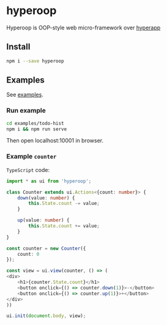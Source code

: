 # hyperoop

Hyperoop is OOP-style web micro-framework over [hyperapp](https://github.com/jorgebucaran/hyperapp)

## Install

```bash
npm i --save hyperoop
```

## Examples

See [examples](https://github.com/algebraic-brain/hyperoop/tree/master/examples).

### Run example

```bash
cd examples/todo-hist
npm i && npm run serve
```

Then open localhost:10001 in browser.

### Example `counter`

`TypeScript` code:

```typescript
import * as ui from 'hyperoop';

class Counter extends ui.Actions<{count: number}> {
    down(value: number) {
        this.State.count -= value;
    }

    up(value: number) {
        this.State.count += value;
    }
}

const counter = new Counter({
    count: 0
});

const view = ui.view(counter, () => (
<div>
    <h1>{counter.State.count}</h1>
    <button onclick={() => counter.down(1)}>-</button>
    <button onclick={() => counter.up(1)}>+</button>
</div>
))

ui.init(document.body, view);
```
